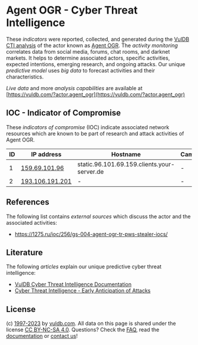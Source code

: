 # Agent OGR - Cyber Threat Intelligence

These _indicators_ were reported, collected, and generated during the [VulDB CTI analysis](https://vuldb.com/?kb.cti) of the actor known as [Agent OGR](https://vuldb.com/?actor.agent_ogr). The _activity monitoring_ correlates data from social media, forums, chat rooms, and darknet markets. It helps to determine associated actors, specific activities, expected intentions, emerging research, and ongoing attacks. Our unique _predictive model_ uses _big data_ to forecast activities and their characteristics.

_Live data_ and more _analysis capabilities_ are available at [https://vuldb.com/?actor.agent_ogr](https://vuldb.com/?actor.agent_ogr)

## IOC - Indicator of Compromise

These _indicators of compromise_ (IOC) indicate associated network resources which are known to be part of research and attack activities of Agent OGR.

ID | IP address | Hostname | Campaign | Confidence
-- | ---------- | -------- | -------- | ----------
1 | [159.69.101.96](https://vuldb.com/?ip.159.69.101.96) | static.96.101.69.159.clients.your-server.de | - | High
2 | [193.106.191.201](https://vuldb.com/?ip.193.106.191.201) | - | - | High

## References

The following list contains _external sources_ which discuss the actor and the associated activities:

* https://1275.ru/ioc/256/gs-004-agent-ogr-tr-pws-stealer-iocs/

## Literature

The following _articles_ explain our unique predictive cyber threat intelligence:

* [VulDB Cyber Threat Intelligence Documentation](https://vuldb.com/?kb.cti)
* [Cyber Threat Intelligence - Early Anticipation of Attacks](https://www.scip.ch/en/?labs.20201022)

## License

(c) [1997-2023](https://vuldb.com/?kb.changelog) by [vuldb.com](https://vuldb.com/?kb.about). All data on this page is shared under the license [CC BY-NC-SA 4.0](https://creativecommons.org/licenses/by-nc-sa/4.0/). Questions? Check the [FAQ](https://vuldb.com/?kb.faq), read the [documentation](https://vuldb.com/?kb) or [contact us](https://vuldb.com/?contact)!
